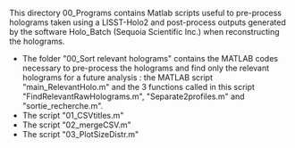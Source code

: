 This directory 00_Programs contains Matlab scripts useful to pre-process holograms taken using a LISST-Holo2 and post-process outputs generated by the software Holo_Batch (Sequoia Scientific Inc.) when reconstructing the holograms.

- The folder "00_Sort relevant holograms" contains the MATLAB codes necessary to pre-process the holograms and find only the relevant holograms for a future analysis : the MATLAB script "main_RelevantHolo.m" and the 3 functions called in this script "FindRelevantRawHolograms.m", "Separate2profiles.m" and "sortie_recherche.m".
- The script "01_CSVtitles.m"
- The script "02_mergeCSV.m"
- The script "03_PlotSizeDistr.m"
